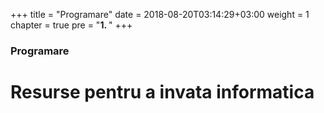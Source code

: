 +++
title = "Programare"
date = 2018-08-20T03:14:29+03:00
weight = 1
chapter = true
pre = "<b>1. </b>"
+++

### Programare

# Resurse pentru a invata informatica